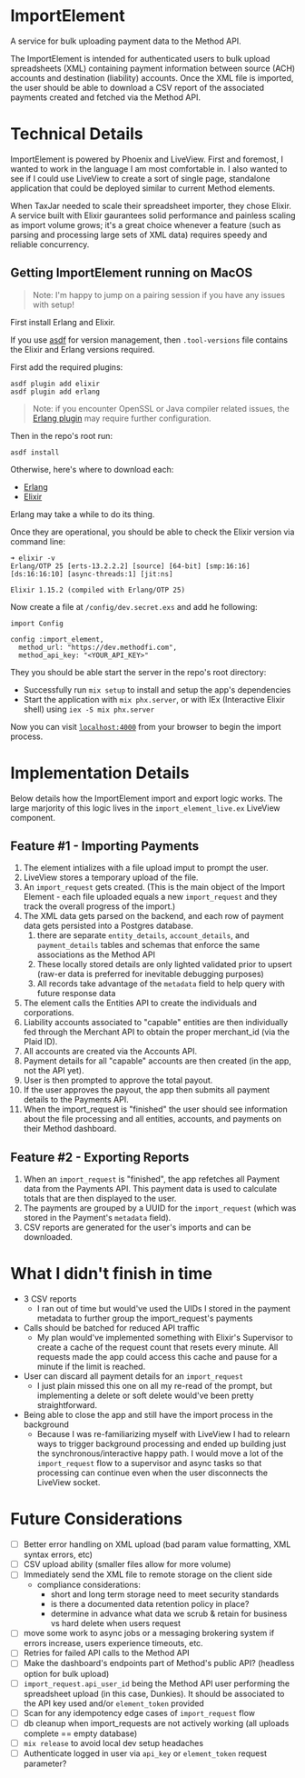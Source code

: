 # ImportElement

A service for bulk uploading payment data to the Method API.

The ImportElement is intended for authenticated users to bulk upload spreadsheets (XML) containing payment information between source (ACH) accounts and destination (liability) accounts. Once the XML file is imported, the user should be able to download a CSV report of the associated payments created and fetched via the Method API.

# Technical Details

ImportElement is powered by Phoenix and LiveView. First and foremost, I wanted to work in the language I am most comfortable in. I also wanted to see if I could use LiveView to create a sort of single page, standalone application that could be deployed similar to current Method elements.

When TaxJar needed to scale their spreadsheet importer, they chose Elixir. A service built with Elixir gaurantees solid performance and painless scaling as import volume grows; it's a great choice whenever a feature (such as parsing and processing large sets of XML data) requires speedy and reliable concurrency.

## Getting ImportElement running on MacOS

> Note: I'm happy to jump on a pairing session if you have any issues with setup!

First install Erlang and Elixir.

If you use [asdf](https://asdf-vm.com/) for version management, then `.tool-versions` file contains the Elixir and Erlang versions required.

First add the required plugins:
```
asdf plugin add elixir
asdf plugin add erlang
```
> Note: if you encounter OpenSSL or Java compiler related issues, the [Erlang plugin](https://github.com/asdf-vm/asdf-erlang#osx) may require further configuration.

Then in the repo's root run:
```
asdf install
```

Otherwise, here's where to download each:

- [Erlang](https://www.erlang.org/patches/otp-25.3.2.3)
- [Elixir](https://elixir-lang.org/install.html)

Erlang may take a while to do its thing.

Once they are operational, you should be able to check the Elixir version via command line:

```
➜ elixir -v
Erlang/OTP 25 [erts-13.2.2.2] [source] [64-bit] [smp:16:16] [ds:16:16:10] [async-threads:1] [jit:ns]

Elixir 1.15.2 (compiled with Erlang/OTP 25)
```

Now create a file at `/config/dev.secret.exs` and add he following:

```
import Config

config :import_element,
  method_url: "https://dev.methodfi.com",
  method_api_key: "<YOUR_API_KEY>"
```

They you should be able start the server in the repo's root directory:

- Successfully run `mix setup` to install and setup the app's dependencies
- Start the application with `mix phx.server`, or with IEx (Interactive Elixir shell) using `iex -S mix phx.server`

Now you can visit [`localhost:4000`](http://localhost:4000) from your browser to begin the import process.

# Implementation Details

Below details how the ImportElement import and export logic works. The large marjority of this logic lives in the `import_element_live.ex` LiveView component.

## Feature #1 - Importing Payments

1. The element intializes with a file upload imput to prompt the user.
2. LiveView stores a temporary upload of the file.
3. An `import_request` gets created. (This is the main object of the Import Element - each file uploaded equals a new `import_request` and they track the overall progress of the import.)
5. The XML data gets parsed on the backend, and each row of payment data gets persisted into a Postgres database.
   1. there are separate `entity_details`, `account_details`, and `payment_details` tables and schemas that enforce the same associations as the Method API
   2. These locally stored details are only lighted validated prior to upsert (raw-er data is preferred for inevitable debugging purposes)
   3. All records take advantage of the `metadata` field to help query with future response data
7. The element calls the Entities API to create the individuals and corporations.
8. Liability accounts associated to "capable" entities are then individually fed through the Merchant API to obtain the proper merchant_id (via the Plaid ID).
9. All accounts are created via the Accounts API.
10. Payment details for all "capable" accounts are then created (in the app, not the API yet).
11. User is then prompted to approve the total payout.
12. If the user approves the payout, the app then submits all payment details to the Payments API.
13. When the import_request is "finished" the user should see information about the file processing and all entities, accounts, and payments on their Method dashboard.

## Feature #2 - Exporting Reports

1. When an `import_request` is "finished", the app refetches all Payment data from the Payments API. This payment data is used to calculate totals that are then displayed to the user.
2. The payments are grouped by a UUID for the `import_request` (which was stored in the Payment's `metadata` field).
3. CSV reports are generated for the user's imports and can be downloaded.

# What I didn't finish in time

- 3 CSV reports
  - I ran out of time but would've used the UIDs I stored in the payment metadata to further group the import_request's payments
- Calls should be batched for reduced API traffic
  - My plan would've implemented something with Elixir's Supervisor to create a cache of the request count that resets every minute. All requests made the app could access this cache and pause for a minute if the limit is reached.
- User can discard all payment details for an `import_request`
  - I just plain missed this one on all my re-read of the prompt, but implementing a delete or soft delete would've been pretty straightforward.
- Being able to close the app and still have the import process in the background
  - Because I was re-familiarizing myself with LiveView I had to relearn ways to trigger background processing and ended up building just the synchronous/interactive happy path. I would move a lot of the `import_request` flow to a supervisor and async tasks so that processing can continue even when the user disconnects the LiveView socket.

# Future Considerations

- [ ] Better error handling on XML upload (bad param value formatting, XML syntax errors, etc)
- [ ] CSV upload ability (smaller files allow for more volume)
- [ ] Immediately send the XML file to remote storage on the client side
  - compliance considerations:
    - short and long term storage need to meet security standards
    - is there a documented data retention policy in place?
    - determine in advance what data we scrub & retain for business vs hard delete when users request
- [ ] move some work to async jobs or a messaging brokering system if errors increase, users experience timeouts, etc.
- [ ] Retries for failed API calls to the Method API
- [ ] Make the dashboard's endpoints part of Method's public API? (headless option for bulk upload)
- [ ] `import_request.api_user_id` being the Method API user performing the spreadsheet upload (in this case, Dunkies). It should be associated to the API key used and/or `element_token` provided
- [ ] Scan for any idempotency edge cases of `import_request` flow
- [ ] db cleanup when import_requests are not actively working (all uploads complete == empty database)
- [ ] `mix release` to avoid local dev setup headaches
- [ ] Authenticate logged in user via `api_key` or `element_token` request parameter?
